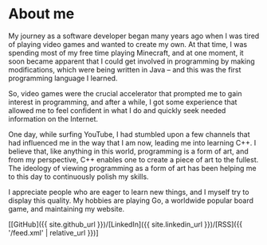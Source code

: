 # About me

My journey as a software developer began many years ago when I
was tired of playing video games and wanted to create my own. At that time, I was spending most
of my free time playing Minecraft, and at one moment, it soon became apparent that I could get
involved in programming by making modifications, which were being written in Java – and this was
the first programming language I learned.

So, video games were the crucial accelerator that prompted me to gain interest in programming, and
after a while, I got some experience that allowed me to feel confident in what I do and quickly seek
needed information on the Internet.

One day, while surfing YouTube, I had stumbled upon a few channels that had influenced me in the
way that I am now, leading me into learning C++. I believe that, like anything in this world,
programming is a form of art, and from my perspective, C++ enables one to create a piece of art to
the fullest. The ideology of viewing programming as a form of art has been helping me to this day
to continuously polish my skills.

I appreciate people who are eager to learn new things, and I myself try to display this quality. My
hobbies are playing Go, a worldwide popular board game, and maintaining my website.

[[GitHub]({{ site.github_url }})/[LinkedIn]({{ site.linkedin_url }})/[RSS]({{ '/feed.xml' | relative_url }})]
